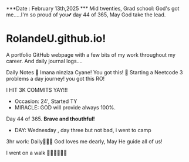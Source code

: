 ***Date : February 13th,2025 *** Mid twenties, Grad school: God's got me.....I'm so proud of you💕 day 44 of 365, May God take the lead.
# RolandeU.github.io!

A portfolio GitHub webpage with a few bits of my work throughout my career. And daily journal logs....


Daily Notes
💚 Imana ninziza Cyane! You got this!
💚 Starting a Neetcode 3 problems a day journey! you got this RO!

I HIT 3K COMMITS YAY!!!

- Occasion: 24', Started TY 
- MIRACLE: GOD will provide always 100%.

Day 44 of 365. **Brave and thouthful!** 
- DAY: Wednesday , day three but not bad, i went to camp 

3hr work: Daily💚💚💚
God loves me dearly, May He guide all of  us!


I went on a walk 💚💚💚💚💚💚
